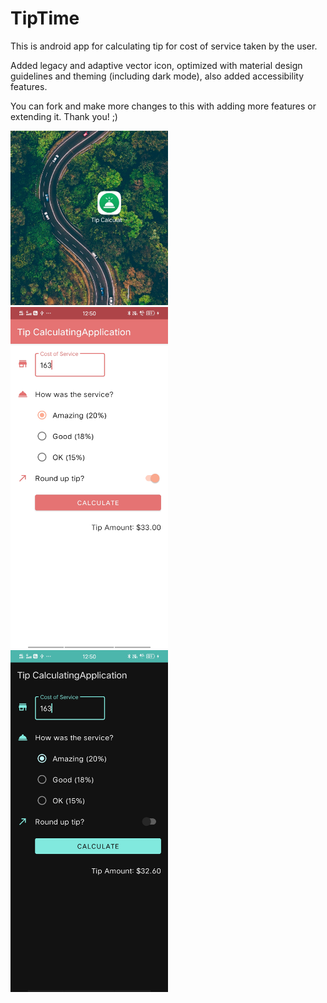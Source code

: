 # TipTime
This is android app for calculating tip for cost of service taken by the user. 

Added legacy and adaptive vector icon, optimized with material design guidelines and theming (including dark mode), also added accessibility features.

You can fork and make more changes to this with adding more features or extending it. 
Thank you! ;)

<div class="row">
  <div class="column">
    <img src="TipTimeAppScreenshots/Adaptive%20and%20Legacy%20Vector%20Icon.jpg" alt="Icon for app" width = 50%>
  </div>
  <div class="column">
    <img src="TipTimeAppScreenshots/Day%20Mode%20with%20Accessibility%20Added.jpg" alt="Time Time App in Day/Light Mode" width=50%>
  </div>
  <div class="column">
    <img src="TipTimeAppScreenshots/Night%20Theme%20with%20Accesssibilty%20Added.jpg" alt="Time Time App in Night/Dark Mode" width=50%">
  </div>
</div>
